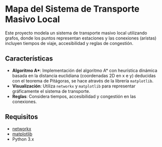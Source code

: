 # Mapa del Sistema de Transporte Masivo Local

Este proyecto modela un sistema de transporte masivo local utilizando grafos, donde los puntos representan estaciones y las conexiones (aristas) incluyen tiempos de viaje, accesibilidad y reglas de congestión.

## Características

- **Algoritmo A\***: Implementación del algoritmo A* con heurística dinámica basada en la distancia euclidiana (coordenadas 2D en x e y) deducidas con el teorema de Pitágoras, se hace através de la librería `matplotlib`.
- **Visualización**: Utiliza `networkx` y `matplotlib` para representar gráficamente el sistema de transporte.
- **Reglas**: Considera tiempos, accesibilidad y congestión en las conexiones.

## Requisitos

- [networkx](https://networkx.org/)
- [matplotlib](https://matplotlib.org/)
- Python 3.x